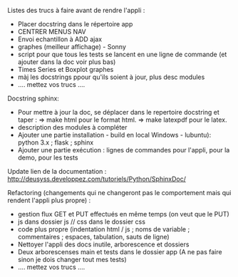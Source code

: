 Listes des trucs à faire avant de rendre l'appli :
- Placer docstring dans le répertoire app
- CENTRER MENUS NAV
- Envoi echantillon à ADD ajax
- graphes (meilleur affichage) - Sonny
- script pour que tous les tests se lancent en une ligne de commande (et ajouter dans la doc voir plus bas)
- Times Series et Boxplot graphes
- màj les docstrings ppour qu'ils soient à jour, plus desc modules
- .... mettez vos trucs ....

Docstring sphinx:
- Pour mettre à jour la doc, se déplacer dans le repertoire docstring et taper : 
    => make html pour le format html.
    => make latexpdf pour le latex.
- description des modules à compléter
- Ajouter une partie installation - build en local Windows - lubuntu): python 3.x ; flask ; sphinx
- Ajouter une partie exécution : lignes de commandes pour l'appli, pour la demo, pour les tests

Update lien de la documentation : http://deusyss.developpez.com/tutoriels/Python/SphinxDoc/

Refactoring (changements qui ne changeront pas le comportement mais qui rendent l'appli plus propre) :
- gestion flux GET et PUT effectués en même temps (on veut que le PUT)
- js dans dossier js // css dans le dossier css
- code plus propre (indentation html / js ; noms de variable ; commentaires ; espaces, tabulation, sauts de ligne)
- Nettoyer l'appli des docs inutile, arborescence et dossiers
- Deux arborescenses main et tests dans le dossier app (A ne pas faire sinon je dois changer tout mes tests)
- .... mettez vos trucs ....